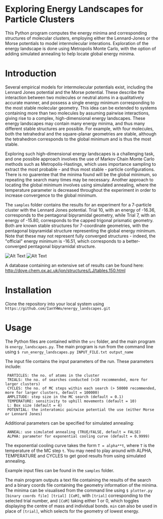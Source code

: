 # Exploring Energy Landscapes for Particle Clusters

This Python program computes the energy minima and corresponding structures of molecular clusters, employing either the Lennard-Jones or the Morse potentials to model intermolecular interations. Exploration of the energy landscape is done using Metropolis Monte Carlo, with the option of adding simulated annealing to help locate global energy minima.


# Introduction

Several empirical models for intermolecular potentials exist, including the Lennard Jones potential and the Morse potential. These describe the interaction between two molecules or neutral atoms in a qualitatively accurate manner, and possess a single energy minimum corresponding to the most stable molecular geometry. This idea can be extended to systems containing more than two molecules by assuming pairwise interactions, giving rise to a complex, high-dimensional energy landscapes. These energy landscapes may contain many energy minima, and thus many different stable structures are possible. For example, with four molecules, both the tetrahedral and the square-planar geometries are stable, although the tetrahedron corresponds to the global minimum and is thus the most stable.

Exploring such high-dimensional energy landscapes is a challenging task, and one possible approach involves the use of Markov Chain Monte Carlo methods such as Metropolis-Hastings, which uses importance sampling to extract the most probable - and thus most stable - particle configurations. There is no guarentee that the minima found will be the global minimum, so repeating the search many times may be necessary. Another approach to locating the global minimum involves using simulated annealing, where the temperature parameter is decreased throughout the experiment in order to increase convergence to the global minimum. 

The ```samples``` folder contains the results for an experiment for a 7-particle cluster with the Lennard Jones potential. Trial 10, with an energy of -16.36, corresponds to the pentagonal bipyramidal geometry, while Trial 7, with an energy of -15.80, corresponds to the capped trigonal prismatic geometry. Both are known stable structures for 7-coordinate geometries, with the pentagonal bipyramidal structure representing the global energy minimum. Note that these may not represent fully converged structures - indeed, the "official" energy minimum is -16.51, which corresponds to a better-converged pentagonal bipyramidal structure.

![Alt Text](samples/penta_bipyr.png?raw=true "Pentagonal Bipyrimidal")
![Alt Text](samples/prismatic.png?raw=true "Capped Trigonal Prismatic")

A database containing an extensive set of results can be found here: http://doye.chem.ox.ac.uk/jon/structures/LJ/tables.150.html 


# Installation

Clone the repository into your local system using ```https://github.com/IanYHWu/energy_landscapes.git```


# Usage

The Python files are contained within the ```src``` folder, and the main program is ```energy_landscapes.py```. The main program is run from the command line using ```$ run_energy_landscapes.py INPUT_FILE.txt output_name```

The input file contains the input parameters of the run. These parameters include: 

     PARTICLES: the no. of atoms in the cluster
     TRIALS: the no. of searches conducted (>10 recommended, more for larger clusters)
     CYCLES: the no. of MC steps within each search (> 50000 recommended, more for larger clusters, default = 100000)
     AMPLITUDE: step size in the MC search (default = 0.1)
     TEMPERATURE: sensitivity to uphill movements (default = 10)
     L: Box size (default = 4)
     POTENTIAL: the interatomic pairwise potential the use (either Morse or Lennard Jones)

Additional parameters can be specified for simulated annealing:

     ANNEAL: use simulated annealing (TRUE/FALSE, default = FALSE)
     ALPHA: parameter for exponential cooling curve (default = 0.9999)
     
The exponential cooling curve takes the form ```T = alpha**t```, where ```T``` is the temperature of the MC step ```t```. You may need to play around with ALPHA, TEMPERATURE and CYCLES to get good results from using simulated annealing.

Example input files can be found in the ```samples``` folder.

The main program outputs a text file containing the results of the search and a binary coords file containing the geometry information of the minima. The minima can be visualised from the command line using ```$ plotter.py [binary coords file] [trial] [CoM]```, with ```[trial]``` corresponding to the selected trial number, and ```[CoM]``` taking either 1 or 0, which toggles displaying the centre of mass and individual bonds. ```min``` can also be used in place of ```[trial]```, which selects for the geometry of lowest energy.

